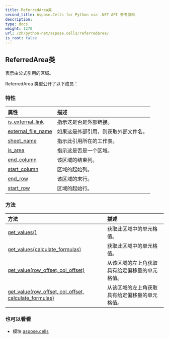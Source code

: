 ```yaml
---
title: ReferredArea类
second_title: Aspose.Cells for Python via .NET API 参考资料
description:
type: docs
weight: 1270
url: /zh/python-net/aspose.cells/referredarea/
is_root: false
---
```

## ReferredArea类
表示由公式引用的区域。



ReferredArea 类型公开了以下成员：

### 特性
|属性|描述|
| :- | :- |
| [is_external_link](/cells/zh/python-net/aspose.cells/referredarea/is_external_link) |指示这是否是外部链接。|
| [external_file_name](/cells/zh/python-net/aspose.cells/referredarea/external_file_name) |如果这是外部引用，则获取外部文件名。|
| [sheet_name](/cells/zh/python-net/aspose.cells/referredarea/sheet_name) |指示此引用所在的工作表。|
| [is_area](/cells/zh/python-net/aspose.cells/referredarea/is_area) |指示这是否是一个区域。|
| [end_column](/cells/zh/python-net/aspose.cells/referredarea/end_column) |该区域的结束列。|
| [start_column](/cells/zh/python-net/aspose.cells/referredarea/start_column) |区域的起始列。|
| [end_row](/cells/zh/python-net/aspose.cells/referredarea/end_row) |该区域的末行。|
| [start_row](/cells/zh/python-net/aspose.cells/referredarea/start_row) |区域的起始行。|


### 方法
|方法|描述|
| :- | :- |
| [get_values()](/cells/zh/python-net/aspose.cells/referredarea/get_values/#) |获取此区域中的单元格值。|
| [get_values(calculate_formulas)](/cells/zh/python-net/aspose.cells/referredarea/get_values/#bool) |获取此区域中的单元格值。|
| [get_value(row_offset, col_offset)](/cells/zh/python-net/aspose.cells/referredarea/get_value/#int-int) |从该区域的左上角获取具有给定偏移量的单元格值。|
| [get_value(row_offset, col_offset, calculate_formulas)](/cells/zh/python-net/aspose.cells/referredarea/get_value/#int-int-bool) |从该区域的左上角获取具有给定偏移量的单元格值。|



### 也可以看看
* 模块 [aspose.cells](..)

